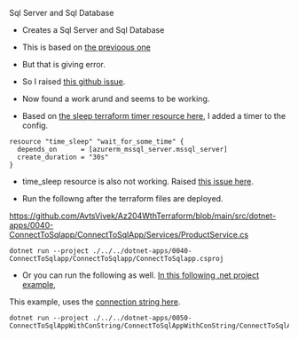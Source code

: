 Sql Server and Sql Database

- Creates a Sql Server and Sql Database

- This is based on [the previoous one](https://github.com/AvtsVivek/Az204WthTerraform/tree/main/src/tf-files/650500-sql-db-with-tf)
  
- But that is giving error.
  
- So I raised [this github issue](https://github.com/hashicorp/terraform/issues/31755).

- Now found a work arund and seems to be working.

- Based on [the sleep terraform timer resource here](https://registry.terraform.io/providers/hashicorp/time/latest/docs/resources/sleep), I added a timer to the config.

```
resource "time_sleep" "wait_for_some_time" {
  depends_on      = [azurerm_mssql_server.mssql_server]
  create_duration = "30s"
}
```

- time_sleep resource is also not working. Raised [this issue here](https://github.com/hashicorp/terraform-provider-azurerm/issues/18311). 

- Run the followng after the terraform files are deployed.

https://github.com/AvtsVivek/Az204WthTerraform/blob/main/src/dotnet-apps/0040-ConnectToSqlapp/ConnectToSqlApp/Services/ProductService.cs


```
dotnet run --project ./../../dotnet-apps/0040-ConnectToSqlapp/ConnectToSqlapp/ConnectToSqlapp.csproj
```

- Or you can run the following as well. [In this following .net project example](https://github.com/AvtsVivek/Az204WthTerraform/blob/main/src/dotnet-apps/0050-ConnectToSqlAppWithConString/ConnectToSqlAppWithConString/Services/ProductService.cs), 

This example, uses the [connection string here](https://github.com/AvtsVivek/Az204WthTerraform/blob/main/src/dotnet-apps/0050-ConnectToSqlAppWithConString/ConnectToSqlAppWithConString/appsettings.json). 

```
dotnet run --project ./../../dotnet-apps/0050-ConnectToSqlAppWithConString/ConnectToSqlAppWithConString/ConnectToSqlAppWithConString.csproj
```
